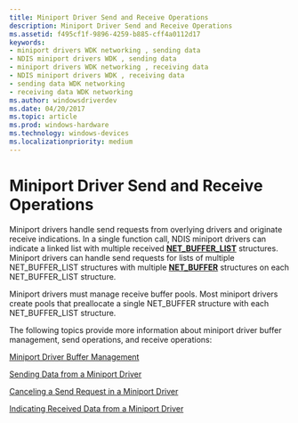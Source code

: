 ```yaml
---
title: Miniport Driver Send and Receive Operations
description: Miniport Driver Send and Receive Operations
ms.assetid: f495cf1f-9896-4259-b885-cff4a0112d17
keywords:
- miniport drivers WDK networking , sending data
- NDIS miniport drivers WDK , sending data
- miniport drivers WDK networking , receiving data
- NDIS miniport drivers WDK , receiving data
- sending data WDK networking
- receiving data WDK networking
ms.author: windowsdriverdev
ms.date: 04/20/2017
ms.topic: article
ms.prod: windows-hardware
ms.technology: windows-devices
ms.localizationpriority: medium
---
```


# Miniport Driver Send and Receive Operations





Miniport drivers handle send requests from overlying drivers and originate receive indications. In a single function call, NDIS miniport drivers can indicate a linked list with multiple received [**NET\_BUFFER\_LIST**](https://msdn.microsoft.com/library/windows/hardware/ff568388) structures. Miniport drivers can handle send requests for lists of multiple NET\_BUFFER\_LIST structures with multiple [**NET\_BUFFER**](https://msdn.microsoft.com/library/windows/hardware/ff568376) structures on each NET\_BUFFER\_LIST structure.

Miniport drivers must manage receive buffer pools. Most miniport drivers create pools that preallocate a single NET\_BUFFER structure with each NET\_BUFFER\_LIST structure.

The following topics provide more information about miniport driver buffer management, send operations, and receive operations:

[Miniport Driver Buffer Management](miniport-driver-buffer-management.md)

[Sending Data from a Miniport Driver](sending-data-from-a-miniport-driver.md)

[Canceling a Send Request in a Miniport Driver](canceling-a-send-request-in-a-miniport-driver.md)

[Indicating Received Data from a Miniport Driver](indicating-received-data-from-a-miniport-driver.md)

 

 





